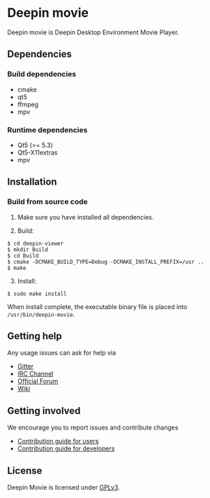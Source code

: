 # Deepin movie

Deepin movie is Deepin Desktop Environment Movie Player.

## Dependencies

### Build dependencies

* cmake
* qt5
* ffmpeg
* mpv

### Runtime dependencies

* Qt5 (>= 5.3)
* Qt5-X11extras
* mpv

## Installation

### Build from source code

1. Make sure you have installed all dependencies.

2. Build:
```
$ cd deepin-viewer
$ mkdir Build
$ cd Build
$ cmake -DCMAKE_BUILD_TYPE=Debug -DCMAKE_INSTALL_PREFIX=/usr ..
$ make
```

3. Install:
```
$ sudo make install
```

When install complete, the executable binary file is placed into `/usr/bin/deepin-movie`.

## Getting help

Any usage issues can ask for help via
* [Gitter](https://gitter.im/orgs/linuxdeepin/rooms)
* [IRC Channel](https://webchat.freenode.net/?channels=deepin)
* [Official Forum](https://bbs.deepin.org/)
* [Wiki](http://wiki.deepin.org/)

## Getting involved

We encourage you to report issues and contribute changes
* [Contribution guide for users](http://wiki.deepin.org/index.php?title=Contribution_Guidelines_for_Users)
* [Contribution guide for developers](http://wiki.deepin.org/index.php?title=Contribution_Guidelines_for_Developers)

## License

Deepin Movie is licensed under [GPLv3](LICENSE).
